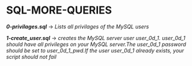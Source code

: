 # SQL-MORE-QUERIES

***0-privilages.sql*** -> *Lists all privilages of the MySQL users*

***1-create_user.sql*** -> *creates the MySQL server user user_0d_1. user_0d_1 should have all privileges on your MySQL server.The user_0d_1 password should
be set to user_0d_1_pwd.If the user user_0d_1 already exists, your script should not fail*
